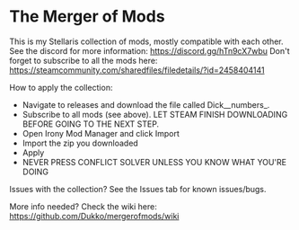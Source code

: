 # The Merger of Mods
This is my Stellaris collection of mods, mostly compatible with each other. See the discord for more information: https://discord.gg/hTn9cX7wbu
Don't forget to subscribe to all the mods here: https://steamcommunity.com/sharedfiles/filedetails/?id=2458404141

How to apply the collection:
- Navigate to releases and download the file called Dick__numbers_.
- Subscribe to all mods (see above). LET STEAM FINISH DOWNLOADING BEFORE GOING TO THE NEXT STEP.
- Open Irony Mod Manager and click Import
- Import the zip you downloaded
- Apply
- NEVER PRESS CONFLICT SOLVER UNLESS YOU KNOW WHAT YOU'RE DOING

Issues with the collection?
See the Issues tab for known issues/bugs.

More info needed?
Check the wiki here: https://github.com/Dukko/mergerofmods/wiki
